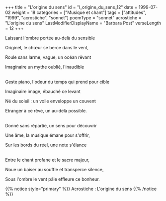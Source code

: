 +++
title = "L'origine du sens"
id = "l_origine_du_sens_12"
date = 1999-07-02
weight = 18
categories = ["Musique et chant"]
tags = ["attitudes", "1999", "acrostiche", "sonnet"]
poemType = "sonnet"
acrostiche = "L'origine du sens"
LastModifierDisplayName = "Barbara Post"
verseLength = 12
+++

Laissant l'ombre portée au-delà du sensible

Originel, le chœur se berce dans le vent,

Roule sans larme, vague, un océan rêvant

Imaginaire un mythe oublié, l'inaudible

 \
Geste piano, l'odeur du temps qui prend pour cible

Imaginaire image, ébauché ce levant

Né du soleil : un voile enveloppe un couvent

Etranger à ce rêve, un au-delà possible.

 \
Donné sans répartie, un sens pour découvrir

Une âme, la musique émane pour s'offrir,

Sur les bords du réel, une note s'élance

 \
Entre le chant profane et le sacre majeur,

Noue un baiser au souffle et transperce silence,

Sous l'ombre le vent pâle effleure ce bonheur.

{{% notice style="primary" %}}
Acrostiche : L'origine du sens
{{% /notice %}}

